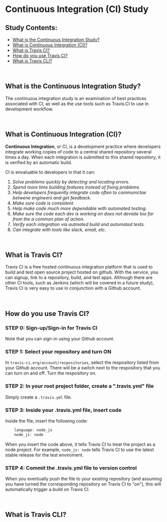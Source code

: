 # Continuous Integration (CI) Study


## Study Contents:

* [What is the Continuous Integration Study?](#What-is-the-Continuous-Integration-Study)
* [What is Continuous Integration (CI)?](#What-is-Continuous-Integration-(CI))
* [What is Travis CI?](#What-is-Travis-CI)
* [How do you use Travis CI?](#How-do-you-use-Travis-CI)
* [What is Travis CLI?](#What-is-Travis-CLI)

<br>

## What is the Continuous Integration Study?
The continuous integration study is an examination of best practices associated with CI, as well as the use tools such as Travis.CI to use 
in development workflow.

<br>

## What is Continuous Integration (CI)?
**Continuous Integration**, or CI, is a development practice where developers integrate working copies of code to a central shared repository several
times a day.  When each integration is submitted to this shared repository, it is verified by an automatic build.

CI is envaluable to developers in that it can:
1. *Solve problems quickly by detecting and locating errors.*
2. *Spend more time building features instead of fixing problems.* 
3. *Help developers frequently integrate code often to communictae betwene engineers and get feedback.* 
4. *Make sure code is consistent.*
5. *Help make code much more dependable with automated testing.* 
6. *Make sure the code each dev is working on does not deviate too far from the a common plan of action.*
7. *Verify each integration via autmated build and automated tests.*
8. *Can integrate with tools like slack, email, etc.*
 
<br>

## What is Travis CI?
Travis CI is a free hosted continuous integration platform that is used to build and test open source project hosted on github.  With the service, you can signup, 
link to a repository, build, and test apps.  Although there are other CI tools, such as Jenkins (which will be covered in a future study), Travis CI is very easy to use 
in conjunction with a Github account.

<br>

## How do you use Travis CI?

### STEP 0: Sign-up/Sign-in for Travis CI
Note that you can sign-in using your Github account.

### STEP 1: Select your repository and turn ON
In ```travis-ci.org/account/respositories```, select the respository listed from your Github account.  There will be a switch next to the respository that you can turn on and off.
Turn the respository on.

### STEP 2: In your root project folder, create a ".travis.yml" file
Simply create a ``` .travis.yml ``` file.

### STEP 3: Inside your .travis.yml file, insert code
Inside the file, insert the following code:
```JavaScript
    language: node_js
    node_js: node
```
When you insert the code above, it tells Travis CI to treat the project as a node project.
For example, ``` node_js: node ``` tells Travis CI to use the latest stable release for the test enviroment.

### STEP 4: Commit the .travis.yml file to version control
When you eventually push the file to your existing repository (and assuming you have turned the corresponding repository on Travis CI to "on"), this will automatically
trigger a *build* on Travis CI.

<br>

## What is Travis CLI?





